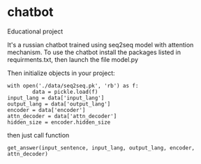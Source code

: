 # chatbot
Educational project

It's a russian chatbot trained using seq2seq model with attention mechanism. 
To use the chatbot install the packages listed in requirments.txt, then launch the file model.py

Then initialize objects in your project:
```
with open('./data/seq2seq.pk', 'rb') as f:
        data = pickle.load(f)
input_lang = data['input_lang']
output_lang = data['output_lang']
encoder = data['encoder']
attn_decoder = data['attn_decoder']
hidden_size = encoder.hidden_size
```
then just call function 
```
get_answer(input_sentence, input_lang, output_lang, encoder, attn_decoder)
```
